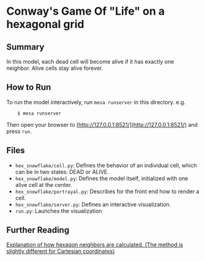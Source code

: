 # Conway's Game Of "Life" on a hexagonal grid

## Summary

In this model, each dead cell will become alive if it has exactly one neighbor. Alive cells stay alive forever.


## How to Run

To run the model interactively, run ``mesa runserver`` in this directory. e.g.

```
    $ mesa runserver
```

Then open your browser to [http://127.0.0.1:8521/](http://127.0.0.1:8521/) and press ``run``.

## Files

* ``hex_snowflake/cell.py``: Defines the behavior of an individual cell, which can be in two states: DEAD or ALIVE.
* ``hex_snowflake/model.py``: Defines the model itself, initialized with one alive cell at the center.
* ``hex_snowflake/portrayal.py``: Describes for the front end how to render a cell.
* ``hex_snowflake/server.py``: Defines an interactive visualization.
* ``run.py``: Launches the visualization

## Further Reading
[Explanation of how hexagon neighbors are calculated. (The method is slightly different for Cartesian coordinates)](http://www.redblobgames.com/grids/hexagons/#neighbors-offset)
